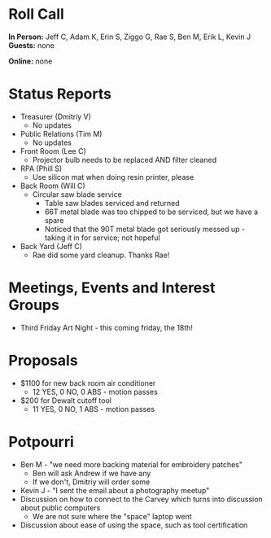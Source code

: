 # Roll Call

**In Person:** Jeff C, Adam K, Erin S, Ziggo G, Rae S, Ben M, Erik L, Kevin J
**Guests:** none

**Online:** none

# Status Reports
- Treasurer (Dmitriy V)
  - No updates
- Public Relations (Tim M)
  - No updates
- Front Room (Lee C)
  - Projector bulb needs to be replaced AND filter cleaned
- RPA (Phill S)
  - Use silicon mat when doing resin printer, please
- Back Room (Will C)
  - Circular saw blade service
    - Table saw blades serviced and returned
    - 66T metal blade was too chipped to be serviced, but we have a spare
    - Noticed that the 90T metal blade got seriously messed up - taking it in for service; not hopeful
- Back Yard (Jeff C)
  - Rae did some yard cleanup. Thanks Rae!
# Meetings, Events and Interest Groups
- Third Friday Art Night - this coming friday, the 18th!
# Proposals
- $1100 for new back room air conditioner
  - 12 YES, 0 NO, 0 ABS - motion passes
- $200 for Dewalt cutoff tool
  - 11 YES, 0 NO, 1 ABS - motion passes
# Potpourri
- Ben M - "we need more backing material for embroidery patches"
  - Ben will ask Andrew if we have any
  - If we don't, Dmitriy will order some
- Kevin J - "I sent the email about a photography meetup"
- Discussion on how to connect to the Carvey which turns into discussion about public computers
  - We are not sure where the "space" laptop went
- Discussion about ease of using the space, such as tool certification
